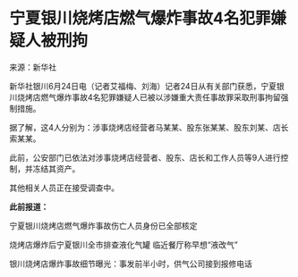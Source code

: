 

# 宁夏银川烧烤店燃气爆炸事故4名犯罪嫌疑人被刑拘

来源：新华社

新华社银川6月24日电（记者艾福梅、刘海）记者24日从有关部门获悉，宁夏银川烧烤店燃气爆炸事故4名犯罪嫌疑人已被以涉嫌重大责任事故罪采取刑事拘留强制措施。

据了解，这4人分别为：涉事烧烤店经营者马某某、股东张某某、股东刘某、店长索某某。

此前，公安部门已依法对涉事烧烤店经营者、股东、店长和工作人员等9人进行控制，并冻结其资产。

其他相关人员正在接受调查中。

**此前报道：**

宁夏银川烧烤店燃气爆炸事故伤亡人员身份已全部核定

烧烤店爆炸后宁夏银川全市排查液化气罐 临近餐厅称早想“液改气”

银川烧烤店爆炸事故细节曝光：事发前半小时，供气公司接到报修电话

